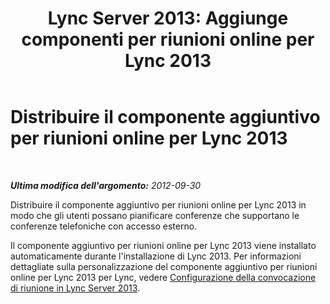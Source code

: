 ﻿---
title: "Lync Server 2013: Aggiunge componenti per riunioni online per Lync 2013"
TOCTitle: Distribuire il componente aggiuntivo per riunioni online per Lync 2013
ms:assetid: ce8608f6-71d4-46f1-b101-50f163916d52
ms:mtpsurl: https://technet.microsoft.com/it-it/library/Gg398873(v=OCS.15)
ms:contentKeyID: 49302004
ms.date: 08/24/2015
mtps_version: v=OCS.15
ms.translationtype: HT
---

# Distribuire il componente aggiuntivo per riunioni online per Lync 2013

 

_**Ultima modifica dell'argomento:** 2012-09-30_

Distribuire il componente aggiuntivo per riunioni online per Lync 2013 in modo che gli utenti possano pianificare conferenze che supportano le conferenze telefoniche con accesso esterno.

Il componente aggiuntivo per riunioni online per Lync 2013 viene installato automaticamente durante l'installazione di Lync 2013. Per informazioni dettagliate sulla personalizzazione del componente aggiuntivo per riunioni online per Lync 2013 per Lync, vedere [Configurazione della convocazione di riunione in Lync Server 2013](lync-server-2013-configuring-the-meeting-invitation.md).

